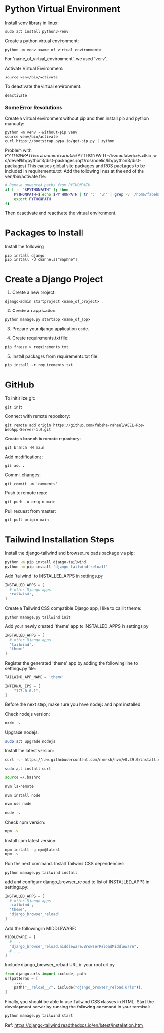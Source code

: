 # Python Virtual Environment

Install venv library in linux:
```shell
sudo apt install python3-venv
```

Create a python virtual environment:
```shell
python -m venv <name_of_virtual_environment>
```
For 'name_of_virtual_environment', we used 'venv'.

Activate Virtual Environment:
```shell
source venv/bin/activate
```

To deactivate the virtual environment:
```shell
deactivate
```

### Some Error Resolutions

Create a virtual environment without pip and then install pip and python manually:
```shell
python -m venv --without-pip venv
source venv/bin/activate
curl https://bootstrap.pypa.io/get-pip.py | python
```

Problem with $PYTHONPATH environment variable ($PYTHONPATH=/home/fabeha/catkin_ws/devel/lib/python3/dist-packages:/opt/ros/noetic/lib/python3/dist-packages)
This causes global site packages and ROS packages to be included in requirements.txt:
Add the following lines at the end of the ven/bin/activate file:
```bash
# Remove unwanted paths from PYTHONPATH
if [ -n "$PYTHONPATH" ]; then
    PYTHONPATH=$(echo $PYTHONPATH | tr ':' '\n' | grep -v '/home/fabeha/catkin_ws/devel/lib/python3/dist-packages' | grep -v '/opt/ros/noetic/lib/python3/dist-packages' | tr '\n' ':' | sed 's/:$//')
    export PYTHONPATH
fi
```
Then deactivate and reactivate the virtual environment.

# Packages to Install

Install the following
```shell
pip install django
pip install -U channels["daphne"]
```

# Create a Django Project

1. Create a new project:
```shell
django-admin startproject <name_of_project> .
```
2. Create an application:
```shell
python manage.py startapp <name_of_app>
```

3. Prepare your django application code.

4. Create requirements.txt file:
```shell
pip freeze > requirements.txt
```
5. Install packages from requirements.txt file:
```shell
pip install -r requirements.txt
```

# GitHub

To initialize git:
```shell
git init
```

Connect with remote repository:
```shell
git remote add origin https://github.com/fabeha-raheel/AEEL-Ros-WebApp-Server-1.0.git
```

Create a branch in remote repository:
```shell
git branch -M main
```
Add modifications:
```shell
git add .
```
Commit changes:
```shell
git commit -m 'comments'
```

Push to remote repo:
```shell
git push -u origin main
```
Pull request from master:
```shell
git pull origin main
```

# Tailwind Installation Steps

Install the django-tailwind and browser_reloads package via pip:
```bash
python -m pip install django-tailwind
python -m pip install 'django-tailwind[reload]'
```

Add 'tailwind' to INSTALLED_APPS in settings.py
```python
INSTALLED_APPS = [
  # other Django apps
  'tailwind',
]
```

Create a Tailwind CSS compatible Django app, I like to call it theme:
```bash
python manage.py tailwind init
```

Add your newly created 'theme' app to INSTALLED_APPS in settings.py
```python
INSTALLED_APPS = [
  # other Django apps
  'tailwind',
  'theme'
]
```
Register the generated 'theme' app by adding the following line to settings.py file:
```python
TAILWIND_APP_NAME = 'theme'

INTERNAL_IPS = [
    "127.0.0.1",
]
```

Before the next step, make sure you have nodejs and npm installed.

Check nodejs version:
```bash
node -v
```
Upgrade nodejs:
```bash
sudo apt upgrade nodejs
```
Install the latest version:
```bash
curl -o- https://raw.githubusercontent.com/nvm-sh/nvm/v0.39.0/install.sh | bash

sudo apt install curl

source ~/.bashrc

nvm ls-remote

nvm install node

nvm use node

node -v
```

Check npm version:
```bash
npm -v
```
Install npm latest version:
```bash
npm install -g npm@latest
npm -v
```

Run the next command. Install Tailwind CSS dependencies:
```bash
python manage.py tailwind install
```

add and configure django_browser_reload to list of INSTALLED_APPS in settings.py:
```python
INSTALLED_APPS = [
  # other Django apps
  'tailwind',
  'theme',
  'django_browser_reload'
]
```
Add the following in MIDDLEWARE:
```python
MIDDLEWARE = [
  # ...
  "django_browser_reload.middleware.BrowserReloadMiddleware",
  # ...
]
```

Include django_browser_reload URL in your root url.py
```python
from django.urls import include, path
urlpatterns = [
    ...,
    path("__reload__/", include("django_browser_reload.urls")),
]
```

Finally, you should be able to use Tailwind CSS classes in HTML. Start the development server by running the following command in your terminal:
```bash
python manage.py tailwind start
```

Ref: https://django-tailwind.readthedocs.io/en/latest/installation.html


